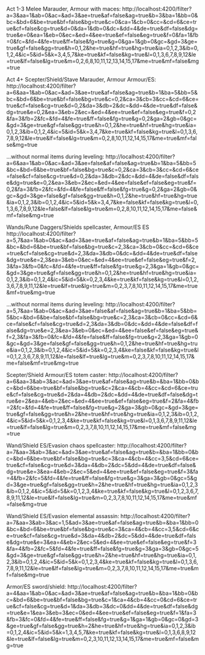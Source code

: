 Act 1-3 Melee Marauder, Armour with maces:
http://localhost:4200/filter?a=3&aa=1&ab=0&ac=&ad=3&ae=true&af=false&ag=true&b=3&ba=1&bb=0&bc=&bd=6&be=true&bf=false&bg=true&c=0&ca=1&cb=0&cc=&cd=6&ce=true&cf=false&cg=true&d=0&da=1&db=0&dc=&dd=4&de=true&df=false&dg=true&e=0&ea=1&eb=0&ec=&ed=4&ee=true&ef=false&eg=true&f=0&fa=1&fb=0&fc=&fd=4&fe=true&ff=false&fg=true&g=0&ga=1&gb=0&gc=&gd=3&ge=true&gf=false&gg=true&h=0,1,2&he=true&hf=true&hg=true&ia=0,1,2,3&ib=0,1,2,4&ic=5&id=5&k=3,4,5,7&ke=true&kf=false&kg=true&l=0,1,3,6,7,8,9,12&le=true&lf=false&lg=true&m=0,2,6,8,10,11,12,13,14,15,17&me=true&mf=false&mg=true

Act 4+ Scepter/Shield/Stave Marauder, Armour Armour/ES:
http://localhost:4200/filter?a=6&aa=1&ab=0&ac=&ad=3&ae=true&af=false&ag=true&b=1&ba=5&bb=5&bc=&bd=6&be=true&bf=false&bg=true&c=0,2&ca=3&cb=3&cc=&cd=6&ce=true&cf=false&cg=true&d=0,2&da=3&db=2&dc=&dd=4&de=true&df=false&dg=true&e=0,2&ea=3&eb=2&ec=&ed=4&ee=true&ef=false&eg=true&f=0,2&fa=3&fb=2&fc=&fd=4&fe=true&ff=false&fg=true&g=0,2&ga=2&gb=0&gc=&gd=3&ge=true&gf=false&gg=true&h=0,1,2&he=true&hf=true&hg=true&ia=0,1,2,3&ib=0,1,2,4&ic=5&id=5&k=3,4,7&ke=true&kf=false&kg=true&l=0,1,3,6,7,8,9,12&le=true&lf=false&lg=true&m=0,2,8,10,11,12,14,15,17&me=true&mf=false&mg=true

...without normal items during leveling:
http://localhost:4200/filter?a=6&aa=1&ab=0&ac=&ad=3&ae=false&af=false&ag=true&b=1&ba=5&bb=5&bc=&bd=6&be=true&bf=false&bg=true&c=0,2&ca=3&cb=3&cc=&cd=6&ce=false&cf=false&cg=true&d=0,2&da=3&db=2&dc=&dd=4&de=false&df=false&dg=true&e=0,2&ea=3&eb=2&ec=&ed=4&ee=false&ef=false&eg=true&f=0,2&fa=3&fb=2&fc=&fd=4&fe=false&ff=false&fg=true&g=0,2&ga=2&gb=0&gc=&gd=3&ge=false&gf=false&gg=true&h=0,1,2&he=true&hf=true&hg=true&ia=0,1,2,3&ib=0,1,2,4&ic=5&id=5&k=3,4,7&ke=false&kf=false&kg=true&l=0,1,3,6,7,8,9,12&le=false&lf=false&lg=true&m=0,2,8,10,11,12,14,15,17&me=false&mf=false&mg=true

Wands/Rune Daggers/Shields spellcaster, Armour/ES ES
http://localhost:4200/filter?a=5,7&aa=1&ab=0&ac=&ad=3&ae=true&af=false&ag=true&b=1&ba=5&bb=5&bc=&bd=6&be=true&bf=false&bg=true&c=2,3&ca=3&cb=0&cc=&cd=6&ce=true&cf=false&cg=true&d=2,3&da=3&db=0&dc=&dd=4&de=true&df=false&dg=true&e=2,3&ea=3&eb=0&ec=&ed=4&ee=true&ef=false&eg=true&f=2,3&fa=3&fb=0&fc=&fd=4&fe=true&ff=false&fg=true&g=2,3&ga=1&gb=0&gc=&gd=3&ge=true&gf=false&gg=true&h=0,1,2&he=true&hf=true&hg=true&ia=0,1,2,3&ib=0,1,2,4&ic=5&id=5&k=0,2,3,4&ke=true&kf=false&kg=true&l=0,1,2,3,6,7,8,9,11,12&le=true&lf=true&lg=true&m=0,2,3,7,8,10,11,12,14,15,17&me=true&mf=true&mg=true

...without normal items during leveling:
http://localhost:4200/filter?a=5,7&aa=1&ab=0&ac=&ad=3&ae=false&af=false&ag=true&b=1&ba=5&bb=5&bc=&bd=6&be=false&bf=false&bg=true&c=2,3&ca=3&cb=0&cc=&cd=6&ce=false&cf=false&cg=true&d=2,3&da=3&db=0&dc=&dd=4&de=false&df=false&dg=true&e=2,3&ea=3&eb=0&ec=&ed=4&ee=false&ef=false&eg=true&f=2,3&fa=3&fb=0&fc=&fd=4&fe=false&ff=false&fg=true&g=2,3&ga=1&gb=0&gc=&gd=3&ge=false&gf=false&gg=true&h=0,1,2&he=true&hf=true&hg=true&ia=0,1,2,3&ib=0,1,2,4&ic=5&id=5&k=0,2,3,4&ke=false&kf=false&kg=true&l=0,1,2,3,6,7,8,9,11,12&le=false&lf=true&lg=true&m=0,2,3,7,8,10,11,12,14,15,17&me=false&mf=true&mg=true

Scepter/Shield Armour/ES totem caster:
http://localhost:4200/filter?a=6&aa=3&ab=3&ac=&ad=3&ae=true&af=false&ag=true&b=&ba=1&bb=0&bc=&bd=6&be=true&bf=false&bg=true&c=2&ca=4&cb=4&cc=&cd=6&ce=true&cf=false&cg=true&d=2&da=4&db=2&dc=&dd=4&de=true&df=false&dg=true&e=2&ea=4&eb=2&ec=&ed=4&ee=true&ef=false&eg=true&f=2&fa=4&fb=2&fc=&fd=4&fe=true&ff=false&fg=true&g=2&ga=3&gb=0&gc=&gd=3&ge=true&gf=false&gg=true&h=2&he=true&hf=true&hg=true&ia=0,1,2,3&ib=0,1,2,4&ic=5&id=5&k=0,1,2,3,4&ke=true&kf=false&kg=true&l=0,1,3,6,7,8,9,11,12&le=true&lf=false&lg=true&m=0,2,3,7,8,10,11,12,14,15,17&me=true&mf=false&mg=true

Wand/Shield ES/Evasion chaos spellcaster:
http://localhost:4200/filter?a=7&aa=3&ab=3&ac=&ad=3&ae=true&af=false&ag=true&b=&ba=1&bb=0&bc=&bd=6&be=true&bf=false&bg=true&c=3&ca=4&cb=4&cc=3,5&cd=6&ce=true&cf=false&cg=true&d=3&da=4&db=2&dc=5&dd=4&de=true&df=false&dg=true&e=3&ea=4&eb=2&ec=5&ed=4&ee=true&ef=false&eg=true&f=3&fa=4&fb=2&fc=5&fd=4&fe=true&ff=false&fg=true&g=3&ga=3&gb=0&gc=5&gd=3&ge=true&gf=false&gg=true&h=2&he=true&hf=true&hg=true&ia=0,1,2,3&ib=0,1,2,4&ic=5&id=5&k=0,1,2,3,4&ke=true&kf=false&kg=true&l=0,1,2,3,6,7,8,9,11,12&le=true&lf=false&lg=true&m=0,2,3,7,8,10,11,12,14,15,17&me=true&mf=false&mg=true


Wand/Shield ES/Evasion elemental assassin:
http://localhost:4200/filter?a=7&aa=3&ab=3&ac=1,5&ad=3&ae=true&af=false&ag=true&b=&ba=1&bb=0&bc=&bd=6&be=true&bf=false&bg=true&c=3&ca=4&cb=4&cc=3,5&cd=6&ce=true&cf=false&cg=true&d=3&da=4&db=2&dc=5&dd=4&de=true&df=false&dg=true&e=3&ea=4&eb=2&ec=5&ed=4&ee=true&ef=false&eg=true&f=3&fa=4&fb=2&fc=5&fd=4&fe=true&ff=false&fg=true&g=3&ga=3&gb=0&gc=5&gd=3&ge=true&gf=false&gg=true&h=2&he=true&hf=true&hg=true&ia=0,1,2,3&ib=0,1,2,4&ic=5&id=5&k=0,1,2,3,4&ke=true&kf=false&kg=true&l=0,1,3,6,7,8,9,11,12&le=true&lf=false&lg=true&m=0,2,3,7,8,10,11,12,14,15,17&me=true&mf=false&mg=true

Armor/ES sword/shield:
http://localhost:4200/filter?a=4&aa=1&ab=0&ac=&ad=3&ae=true&af=false&ag=true&b=&ba=1&bb=0&bc=&bd=6&be=true&bf=false&bg=true&c=1&ca=4&cb=4&cc=0&cd=6&ce=true&cf=false&cg=true&d=1&da=3&db=3&dc=0&dd=4&de=true&df=false&dg=true&e=1&ea=3&eb=3&ec=0&ed=4&ee=true&ef=false&eg=true&f=1&fa=3&fb=3&fc=0&fd=4&fe=true&ff=false&fg=true&g=1&ga=1&gb=0&gc=0&gd=3&ge=true&gf=false&gg=true&h=2&he=true&hf=true&hg=true&ia=0,1,2,3&ib=0,1,2,4&ic=5&id=5&k=1,3,4,5,7&ke=true&kf=false&kg=true&l=0,1,3,6,8,9,12&le=true&lf=false&lg=true&m=0,2,3,10,11,12,13,14,15,17&me=true&mf=false&mg=true


